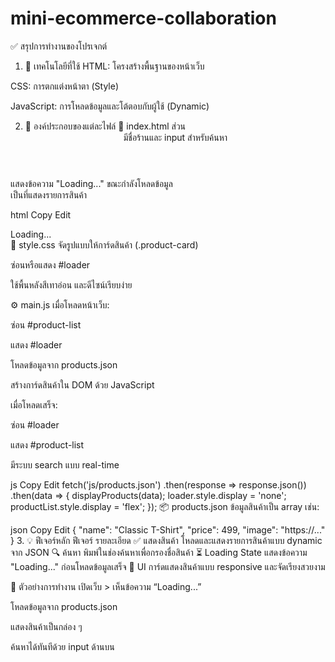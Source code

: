 # mini-ecommerce-collaboration
✅ สรุปการทำงานของโปรเจกต์
1. 🔧 เทคโนโลยีที่ใช้
HTML: โครงสร้างพื้นฐานของหน้าเว็บ

CSS: การตกแต่งหน้าตา (Style)

JavaScript: การโหลดข้อมูลและโต้ตอบกับผู้ใช้ (Dynamic)

2. 🧩 องค์ประกอบของแต่ละไฟล์
📄 index.html
ส่วน <header> มีชื่อร้านและ input สำหรับค้นหา

<div id="loader"> แสดงข้อความ "Loading..." ขณะกำลังโหลดข้อมูล

<main id="product-list"> เป็นที่แสดงรายการสินค้า

html
Copy
Edit
<div id="loader" class="loader">Loading...</div>
<main id="product-list"></main>
🎨 style.css
จัดรูปแบบให้การ์ดสินค้า (.product-card)

ซ่อนหรือแสดง #loader

ใช้พื้นหลังสีเทาอ่อน และดีไซน์เรียบง่าย

⚙️ main.js
เมื่อโหลดหน้าเว็บ:

ซ่อน #product-list

แสดง #loader

โหลดข้อมูลจาก products.json

สร้างการ์ดสินค้าใน DOM ด้วย JavaScript

เมื่อโหลดเสร็จ:

ซ่อน #loader

แสดง #product-list

มีระบบ search แบบ real-time

js
Copy
Edit
fetch('js/products.json')
  .then(response => response.json())
  .then(data => {
    displayProducts(data);
    loader.style.display = 'none';
    productList.style.display = 'flex';
  });
📦 products.json
ข้อมูลสินค้าเป็น array เช่น:

json
Copy
Edit
{
  "name": "Classic T-Shirt",
  "price": 499,
  "image": "https://..."
}
3. 💡 ฟีเจอร์หลัก
ฟีเจอร์	รายละเอียด
✅ แสดงสินค้า	โหลดและแสดงรายการสินค้าแบบ dynamic จาก JSON
🔍 ค้นหา	พิมพ์ในช่องค้นหาเพื่อกรองชื่อสินค้า
⏳ Loading State	แสดงข้อความ "Loading..." ก่อนโหลดข้อมูลเสร็จ
💅 UI	การ์ดแสดงสินค้าแบบ responsive และจัดเรียงสวยงาม

🔄 ตัวอย่างการทำงาน
เปิดเว็บ > เห็นข้อความ “Loading...”

โหลดข้อมูลจาก products.json

แสดงสินค้าเป็นกล่อง ๆ

ค้นหาได้ทันทีด้วย input ด้านบน
